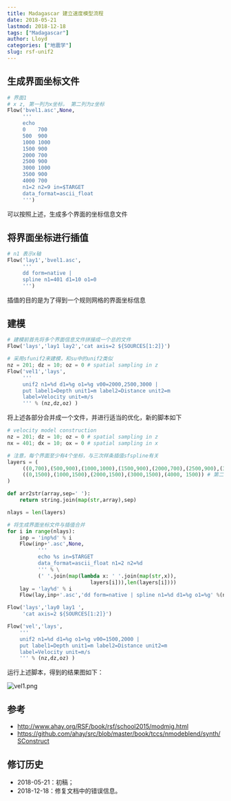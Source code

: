 ```yaml
---
title: Madagascar 建立速度模型流程
date: 2018-05-21
lastmod: 2018-12-18
tags: ["Madagascar"]
author: Lloyd
categories: ["地震学"]
slug: rsf-unif2
---
```




## 生成界面坐标文件
```python
# 界面1
# x z, 第一列为x坐标， 第二列为z坐标
Flow('bvel1.asc',None,
     '''
     echo
     0    700
     500  900
     1000 1000
     1500 900
     2000 700
     2500 900
     3000 1000
     3500 900
     4000 700
     n1=2 n2=9 in=$TARGET
     data_format=ascii_float
     ''')
```

可以按照上述，生成多个界面的坐标信息文件

## 将界面坐标进行插值
```python
# n1 表示x轴
Flow('lay1','bvel1.asc',
     '''
     dd form=native |
     spline n1=401 d1=10 o1=0
     ''')
```
插值的目的是为了得到一个规则网格的界面坐标信息

## 建模
```python
# 建模前首先将多个界面信息文件拼接成一个总的文件
Flow('lays','lay1 lay2','cat axis=2 ${SOURCES[1:2]}')

# 采用sfunif2来建模，和su中的unif2类似
nz = 201; dz = 10; oz = 0 # spatial sampling in z
Flow('vel1','lays',
     '''
     unif2 n1=%d d1=%g o1=%g v00=2000,2500,3000 |
     put label1=Depth unit1=m label2=Distance unit2=m
     label=Velocity unit=m/s
     ''' % (nz,dz,oz) )
```

将上述各部分合并成一个文件，并进行适当的优化，新的脚本如下
```python
# velocity model construction
nz = 201; dz = 10; oz = 0 # spatial sampling in z
nx = 401; dx = 10; ox = 0 # spatial sampling in x

# 注意，每个界面至少有4个坐标，与三次样条插值sfspline有关
layers = (
     ((0,700),(500,900),(1000,1000),(1500,900),(2000,700),(2500,900),(3000,1000),(3500,900),(4000,700)), # 第一个界面
     ((0,1500),(1000,1500),(2000,1500),(3000,1500),(4000, 1500)) # 第二个界面
)

def arr2str(array,sep=' '):
    return string.join(map(str,array),sep)

nlays = len(layers)

# 将生成界面坐标文件与插值合并
for i in range(nlays):
    inp = 'inp%d' % i
    Flow(inp+'.asc',None,
          '''
          echo %s in=$TARGET
          data_format=ascii_float n1=2 n2=%d
          ''' % \
          (' '.join(map(lambda x: ' '.join(map(str,x)),
                           layers[i])),len(layers[i])))
    lay = 'lay%d' % i
    Flow(lay,inp+'.asc','dd form=native | spline n1=%d d1=%g o1=%g' %(nx,dx,ox))

Flow('lays','lay0 lay1 ',
     'cat axis=2 ${SOURCES[1:2]}')

Flow('vel','lays',
    '''
    unif2 n1=%d d1=%g o1=%g v00=1500,2000 |
    put label1=Depth unit1=m label2=Distance unit2=m
    label=Velocity unit=m/s
    ''' % (nz,dz,oz) )
```

运行上述脚本，得到的结果图如下：

![vel1.png](https://upload-images.jianshu.io/upload_images/1703880-435469885a68db68.png?imageMogr2/auto-orient/strip%7CimageView2/2/w/1240)


## 参考
- http://www.ahay.org/RSF/book/rsf/school2015/modmig.html
- https://github.com/ahay/src/blob/master/book/tccs/nmodeblend/synth/SConstruct

## 修订历史
- 2018-05-21：初稿；
- 2018-12-18：修复文档中的错误信息。


